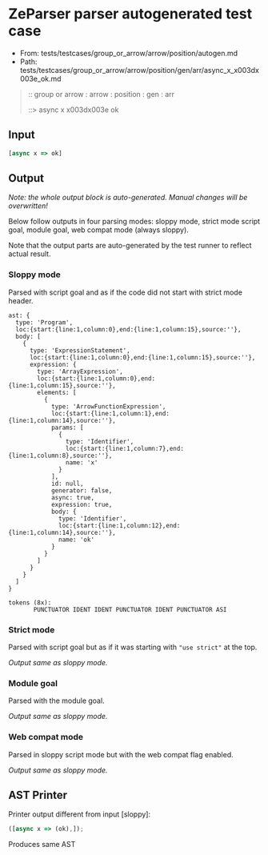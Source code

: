 # ZeParser parser autogenerated test case

- From: tests/testcases/group_or_arrow/arrow/position/autogen.md
- Path: tests/testcases/group_or_arrow/arrow/position/gen/arr/async_x_x003dx003e_ok.md

> :: group or arrow : arrow : position : gen : arr
>
> ::> async x x003dx003e ok

## Input


`````js
[async x => ok]
`````

## Output

_Note: the whole output block is auto-generated. Manual changes will be overwritten!_

Below follow outputs in four parsing modes: sloppy mode, strict mode script goal, module goal, web compat mode (always sloppy).

Note that the output parts are auto-generated by the test runner to reflect actual result.

### Sloppy mode

Parsed with script goal and as if the code did not start with strict mode header.

`````
ast: {
  type: 'Program',
  loc:{start:{line:1,column:0},end:{line:1,column:15},source:''},
  body: [
    {
      type: 'ExpressionStatement',
      loc:{start:{line:1,column:0},end:{line:1,column:15},source:''},
      expression: {
        type: 'ArrayExpression',
        loc:{start:{line:1,column:0},end:{line:1,column:15},source:''},
        elements: [
          {
            type: 'ArrowFunctionExpression',
            loc:{start:{line:1,column:1},end:{line:1,column:14},source:''},
            params: [
              {
                type: 'Identifier',
                loc:{start:{line:1,column:7},end:{line:1,column:8},source:''},
                name: 'x'
              }
            ],
            id: null,
            generator: false,
            async: true,
            expression: true,
            body: {
              type: 'Identifier',
              loc:{start:{line:1,column:12},end:{line:1,column:14},source:''},
              name: 'ok'
            }
          }
        ]
      }
    }
  ]
}

tokens (8x):
       PUNCTUATOR IDENT IDENT PUNCTUATOR IDENT PUNCTUATOR ASI
`````

### Strict mode

Parsed with script goal but as if it was starting with `"use strict"` at the top.

_Output same as sloppy mode._

### Module goal

Parsed with the module goal.

_Output same as sloppy mode._

### Web compat mode

Parsed in sloppy script mode but with the web compat flag enabled.

_Output same as sloppy mode._

## AST Printer

Printer output different from input [sloppy]:

````js
([async x => (ok),]);
````

Produces same AST
